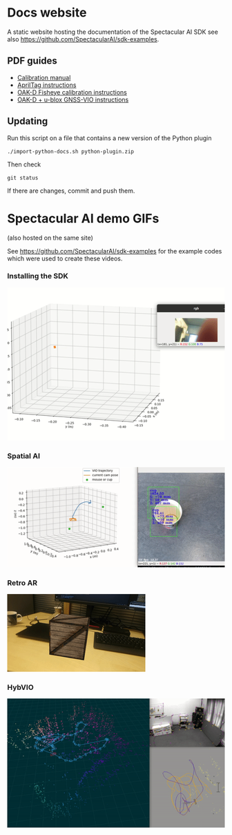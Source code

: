 # Docs website

A static website hosting the documentation of the Spectacular AI SDK
see also https://github.com/SpectacularAI/sdk-examples.

## PDF guides

 * [Calibration manual](https://spectacularai.github.io/docs/pdf/oak_fisheye_calibration_instructions.pdf)
 * [AprilTag instructions](https://spectacularai.github.io/docs/pdf/april_tag_instructions.pdf)
 * [OAK-D Fisheye calibration instructions](https://spectacularai.github.io/docs/pdf/oak_fisheye_calibration_instructions.pdf)
 * [OAK-D + u-blox GNSS-VIO instructions](https://spectacularai.github.io/docs/pdf/GNSS-VIO_OAK-D_Python.pdf)

## Updating

Run this script on a file that contains a new version of the Python plugin

    ./import-python-docs.sh python-plugin.zip

Then check

    git status

If there are changes, commit and push them.

# Spectacular AI demo GIFs

(also hosted on the same site)

See https://github.com/SpectacularAI/sdk-examples for the example
codes which were used to create these videos.

### Installing the SDK

![SDK install demo](gif/pip-install.gif)

### Spatial AI

![Spatial AI](gif/spatial-ai.gif)

### Retro AR

![Retro AR](gif/retro-ar.gif)

### HybVIO

![HybVIO EuRoC](gif/HybVIO.gif)
